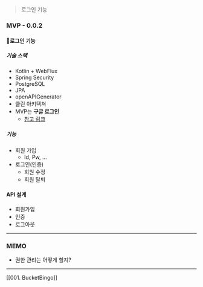 > 로그인 기능

### MVP - 0.0.2
#### 로그인 기능
##### 기술 스택
- Kotlin + WebFlux
- Spring Security
- PostgreSQL
- JPA
- openAPIGenerator
- 클린 아키텍쳐
- MVP는 **구글 로그인**
	- [참고 링크](https://developers.google.com/oauthplayground/)

##### 기능
- 회원 가입
	- Id, Pw, ...
- 로그인(인증)
	- 회원 수정
	- 회원 탈퇴

#### API 설계
- 회원가입
- 인증
- 로그아웃
---
### MEMO
- 권한 관리는 어떻게 할지?

---

[[001. BucketBingo]]